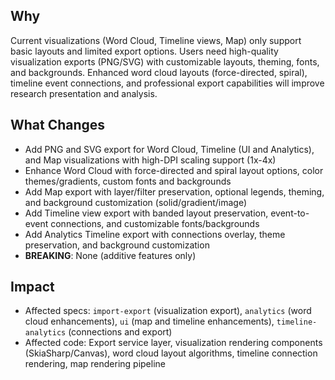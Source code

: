 ## Why
Current visualizations (Word Cloud, Timeline views, Map) only support basic layouts and limited export options. Users need high-quality visualization exports (PNG/SVG) with customizable layouts, theming, fonts, and backgrounds. Enhanced word cloud layouts (force-directed, spiral), timeline event connections, and professional export capabilities will improve research presentation and analysis.

## What Changes
- Add PNG and SVG export for Word Cloud, Timeline (UI and Analytics), and Map visualizations with high-DPI scaling support (1x-4x)
- Enhance Word Cloud with force-directed and spiral layout options, color themes/gradients, custom fonts and backgrounds
- Add Map export with layer/filter preservation, optional legends, theming, and background customization (solid/gradient/image)
- Add Timeline view export with banded layout preservation, event-to-event connections, and customizable fonts/backgrounds
- Add Analytics Timeline export with connections overlay, theme preservation, and background customization
- **BREAKING**: None (additive features only)

## Impact
- Affected specs: `import-export` (visualization export), `analytics` (word cloud enhancements), `ui` (map and timeline enhancements), `timeline-analytics` (connections and export)
- Affected code: Export service layer, visualization rendering components (SkiaSharp/Canvas), word cloud layout algorithms, timeline connection rendering, map rendering pipeline

